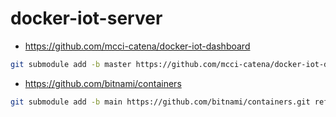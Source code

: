 # docker-iot-server
- https://github.com/mcci-catena/docker-iot-dashboard
```bash
git submodule add -b master https://github.com/mcci-catena/docker-iot-dashboard.git references/docker-iot-dashboard
```

- https://github.com/bitnami/containers
```bash
git submodule add -b main https://github.com/bitnami/containers.git references/bitnami
```
